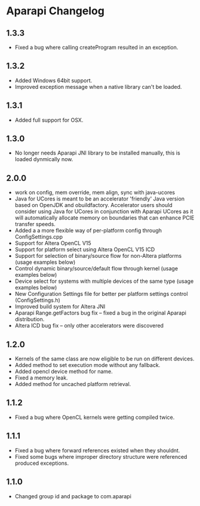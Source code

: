 # Aparapi Changelog

## 1.3.3

* Fixed a bug where calling createProgram resulted in an exception. 

## 1.3.2

* Added Windows 64bit support.
* Improved exception message when a native library can't be loaded.

## 1.3.1

* Added full support for OSX.

## 1.3.0

* No longer needs Aparapi JNI library to be installed manually, this is loaded dynmically now.

## 2.0.0

* work on config, mem override, mem align, sync with java-ucores
* Java for UCores is meant to be an accelerator 'friendly' Java version based on OpenJDK and obuildfactory. Accelerator users should consider using Java for UCores in conjunction with Aparapi UCores as it will automatically allocate memory on boundaries that can enhance PCIE transfer speeds.
* Added a a more flexible way of per-platform config through ConfigSettings.cpp
* Support for Altera OpenCL V15
* Support for platform select using Altera OpenCL V15 ICD
* Support for selection of binary/source flow for non-Altera platforms (usage examples below)
* Control dynamic binary/source/default flow through kernel (usage examples below)
* Device select for systems with multiple devices of the same type (usage examples below)
* New Configuration Settings file for better per platform settings control (ConfigSettings.h)
* Improved build system for Altera JNI
* Aparapi Range.getFactors bug fix – fixed a bug in the original Aparapi distribution.
* Altera ICD bug fix – only other accelerators were discovered

## 1.2.0

* Kernels of the same class are now eligible to be run on different devices.
* Added method to set execution mode without any fallback.
* Added opencl device method for name.
* Fixed a memory leak.
* Added method for uncached platform retrieval.

## 1.1.2

* Fixed a bug where OpenCL kernels were getting compiled twice.

## 1.1.1

* Fixed a bug where forward references existed when they shouldnt.
* Fixed some bugs where improper directory structure were referenced produced exceptions.

## 1.1.0

* Changed group id and package to com.aparapi